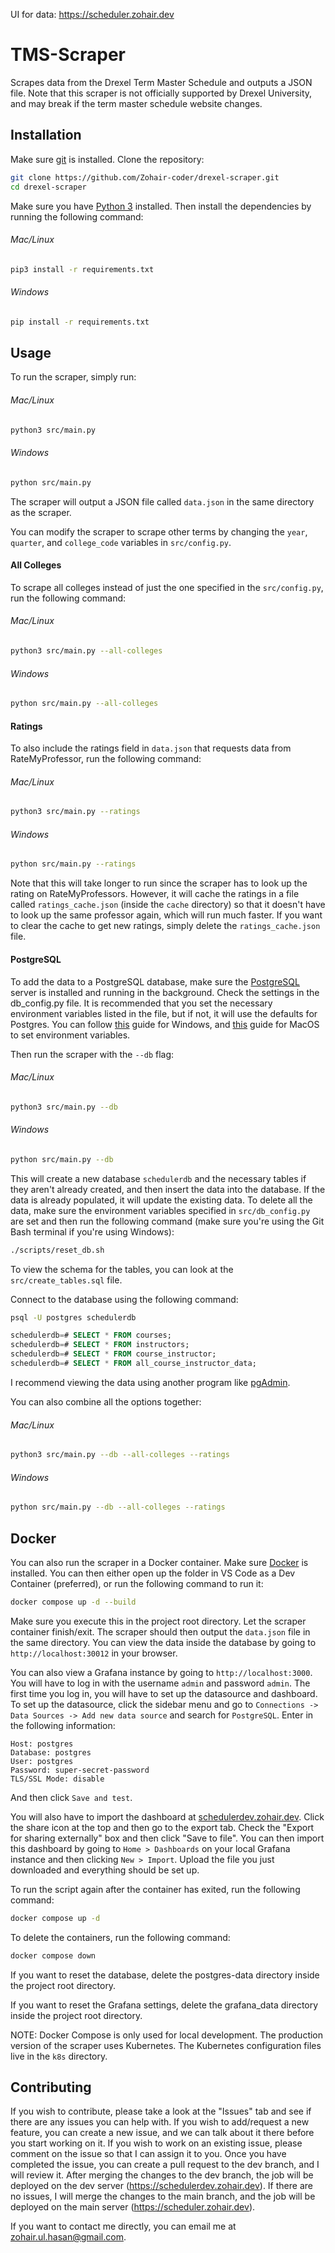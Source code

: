 UI for data: https://scheduler.zohair.dev

# TMS-Scraper

Scrapes data from the Drexel Term Master Schedule and outputs a JSON file. Note that this scraper is not officially supported by Drexel University, and may break if the term master schedule website changes.

## Installation

Make sure [git](https://git-scm.com/downloads) is installed. Clone the repository:

```bash
git clone https://github.com/Zohair-coder/drexel-scraper.git
cd drexel-scraper
```

Make sure you have [Python 3](https://www.python.org/downloads/) installed. Then install the dependencies by running the following command:

###### Mac/Linux
```bash
pip3 install -r requirements.txt
```

###### Windows
```bash
pip install -r requirements.txt
```

## Usage

To run the scraper, simply run:

###### Mac/Linux
```bash
python3 src/main.py
```

###### Windows
```bash
python src/main.py
```

The scraper will output a JSON file called `data.json` in the same directory as the scraper.

You can modify the scraper to scrape other terms by changing the `year`, `quarter`, and `college_code` variables in `src/config.py`.

#### All Colleges

To scrape all colleges instead of just the one specified in the `src/config.py`, run the following command:

###### Mac/Linux
```bash
python3 src/main.py --all-colleges
```

###### Windows
```bash
python src/main.py --all-colleges
```

#### Ratings

To also include the ratings field in `data.json` that requests data from RateMyProfessor, run the following command:

###### Mac/Linux
```bash
python3 src/main.py --ratings
```

###### Windows
```bash
python src/main.py --ratings
```

Note that this will take longer to run since the scraper has to look up the rating on RateMyProfessors. However, it will cache the ratings in a file called `ratings_cache.json` (inside the `cache` directory) so that it doesn't have to look up the same professor again, which will run much faster. If you want to clear the cache to get new ratings, simply delete the `ratings_cache.json` file.

#### PostgreSQL

To add the data to a PostgreSQL database, make sure the [PostgreSQL](https://www.postgresql.org/download/) server is installed and running in the background. Check the settings in the db_config.py file. It is recommended that you set the necessary environment variables listed in the file, but if not, it will use the defaults for Postgres. You can follow [this](https://phoenixnap.com/kb/windows-set-environment-variable) guide for Windows, and [this](https://phoenixnap.com/kb/set-environment-variable-mac) guide for MacOS to set environment variables.

Then run the scraper with the `--db` flag:

###### Mac/Linux
```bash
python3 src/main.py --db
```

###### Windows
```bash
python src/main.py --db
```

This will create a new database `schedulerdb` and the necessary tables if they aren't already created, and then insert the data into the database. If the data is already populated, it will update the existing data. To delete all the data, make sure the environment variables specified in `src/db_config.py` are set and then run the following command (make sure you're using the Git Bash terminal if you're using Windows):

```bash
./scripts/reset_db.sh
```

To view the schema for the tables, you can look at the `src/create_tables.sql` file.

Connect to the database using the following command:

```bash
psql -U postgres schedulerdb
```

```sql
schedulerdb=# SELECT * FROM courses;
schedulerdb=# SELECT * FROM instructors;
schedulerdb=# SELECT * FROM course_instructor;
schedulerdb=# SELECT * FROM all_course_instructor_data;
```

I recommend viewing the data using another program like [pgAdmin](https://www.pgadmin.org/download/).

You can also combine all the options together:

###### Mac/Linux
```bash
python3 src/main.py --db --all-colleges --ratings
```

###### Windows
```bash
python src/main.py --db --all-colleges --ratings
```

## Docker

You can also run the scraper in a Docker container. Make sure [Docker](https://docs.docker.com/get-docker/) is installed. You can then either open up the folder in VS Code as a Dev Container (preferred), or run the following command to run it:

```bash
docker compose up -d --build
```

Make sure you execute this in the project root directory. Let the scraper container finish/exit. The scraper should then output the `data.json` file in the same directory. You can view the data inside the database by going to `http://localhost:30012` in your browser.

You can also view a Grafana instance by going to `http://localhost:3000`. You will have to log in with the username `admin` and password `admin`. The first time you log in, you will have to set up the datasource and dashboard. To set up the datasource, click the sidebar menu and go to `Connections -> Data Sources -> Add new data source` and search for `PostgreSQL`. Enter in the following information:

```
Host: postgres
Database: postgres
User: postgres
Password: super-secret-password
TLS/SSL Mode: disable
```

And then click `Save and test`.

You will also have to import the dashboard at [schedulerdev.zohair.dev](https://schedulerdev.zohair.dev). Click the share icon at the top and then go to the export tab. Check the "Export for sharing externally" box and then click "Save to file". You can then import this dashboard by going to `Home > Dashboards` on your local Grafana instance and then clicking `New > Import`. Upload the file you just downloaded and everything should be set up.

To run the script again after the container has exited, run the following command:

```bash
docker compose up -d
```

To delete the containers, run the following command:

```bash
docker compose down
```

If you want to reset the database, delete the postgres-data directory inside the project root directory.

If you want to reset the Grafana settings, delete the grafana_data directory inside the project root directory.

NOTE: Docker Compose is only used for local development. The production version of the scraper uses Kubernetes. The Kubernetes configuration files live in the `k8s` directory.

## Contributing

If you wish to contribute, please take a look at the "Issues" tab and see if there are any issues you can help with. If you wish to add/request a new feature, you can create a new issue, and we can talk about it there before you start working on it. If you wish to work on an existing issue, please comment on the issue so that I can assign it to you. Once you have completed the issue, you can create a pull request to the dev branch, and I will review it. After merging the changes to the dev branch, the job will be deployed on the dev server (https://schedulerdev.zohair.dev). If there are no issues, I will merge the changes to the main branch, and the job will be deployed on the main server (https://scheduler.zohair.dev).

If you want to contact me directly, you can email me at zohair.ul.hasan@gmail.com.
